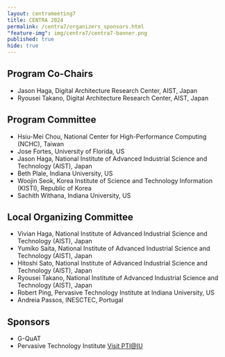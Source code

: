 ```yaml
---
layout: centrameeting7
title: CENTRA 2024
permalink: /centra7/organizers_sponsors.html
"feature-img": img/centra7/centra7-banner.png
published: true
hide: true
---
```


## Program Co-Chairs
- Jason Haga, Digital Architecture Research Center, AIST, Japan
- Ryousei Takano, Digital Architecture Research Center, AIST, Japan

## Program Committee
- Hsiu-Mei Chou, National Center for High-Performance Computing (NCHC), Taiwan
- Jose Fortes, University of Florida, US
- Jason Haga, National Institute of Advanced Industrial Science and Technology (AIST), Japan
- Beth Plale, Indiana University, US
- Woojin Seok, Korea Institute of Science and Technology Information (KISTI), Republic of Korea
- Sachith Withana, Indiana University, US

## Local Organizing Committee
-	Vivian Haga, National Institute of Advanced Industrial Science and Technology (AIST), Japan
-	Yumiko Saita, National Institute of Advanced Industrial Science and Technology (AIST), Japan
-	Hitoshi Sato, National Institute of Advanced Industrial Science and Technology (AIST), Japan
-	Ryousei Takano, National Institute of Advanced Industrial Science and Technology (AIST), Japan
-	Robert Ping, Pervasive Technology Institute at Indiana University, US
-	Andreia Passos, INESCTEC, Portugal
  
## Sponsors
-	G-QuAT
-	Pervasive Technology Institute [Visit PTI@IU](https://pti.iu.edu)

<!--## Contact-->
